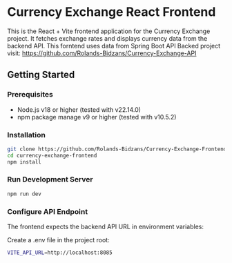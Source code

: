 # Currency Exchange React Frontend
This is the React + Vite frontend application for the Currency Exchange project. It fetches exchange rates and displays currency data from the backend API.
This forntend uses data from Spring Boot API Backed project visit: https://github.com/Rolands-Bidzans/Currency-Exchange-API

## Getting Started
### Prerequisites
- Node.js v18 or higher (tested with v22.14.0)
- npm package manage v9 or higher (tested with v10.5.2)

### Installation
```bash
git clone https://github.com/Rolands-Bidzans/Currency-Exchange-Frontend.git
cd currency-exchange-frontend
npm install
```

### Run Development Server
```bash
npm run dev
```

### Configure API Endpoint
The frontend expects the backend API URL in environment variables:

Create a .env file in the project root:
```bash
VITE_API_URL=http://localhost:8085
```
